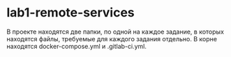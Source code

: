 # lab1-remote-services
В проекте находятся две папки, по одной на каждое задание, в которых находятся файлы, требуемые для каждого задания отдельно. В корне находятся docker-compose.yml и .gitlab-ci.yml.
